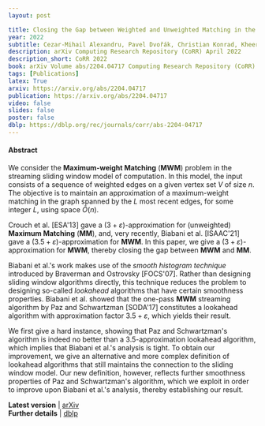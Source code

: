 ```yaml
---
layout: post

title: Closing the Gap between Weighted and Unweighted Matching in the Sliding Window Model
year: 2022
subtitle: Cezar-Mihail Alexandru, Pavel Dvořák, Christian Konrad, Kheeran K. Naidu
description: arXiv Computing Research Repository (CoRR) April 2022
description_short: CoRR 2022
book: arXiv Volume abs/2204.04717 Computing Research Repository (CoRR)
tags: [Publications]
latex: True
arxiv: https://arxiv.org/abs/2204.04717
publication: https://arxiv.org/abs/2204.04717
video: false
slides: false
poster: false
dblp: https://dblp.org/rec/journals/corr/abs-2204-04717
---
```


#### Abstract

We consider the **Maximum-weight Matching** (**MWM**) problem in the streaming sliding window model of computation. 
In this model, the input consists of a sequence of weighted edges on a given vertex set $V$ of size $n$.  
The objective is to maintain an approximation of a maximum-weight matching in the graph spanned by the $L$ most recent edges, for some integer $L$, using space $\tilde{O}(n)$. 

Crouch et al. [ESA'13] gave a $(3+\varepsilon)$-approximation for (unweighted) **Maximum Matching** (**MM**), and, very recently, Biabani et al. [ISAAC'21] gave a $(3.5+\varepsilon)$-approximation for **MWM**. 
In this paper, we give a $(3 + \varepsilon)$-approximation for **MWM**, thereby closing the gap between **MWM** and **MM**. 

Biabani et al.'s work makes use of the *smooth histogram technique* introduced by Braverman and Ostrovsky [FOCS'07]. 
Rather than designing sliding window algorithms directly, this technique reduces the problem to designing so-called *lookahead* algorithms that have certain smoothness properties. 
Biabani et al. showed that the one-pass **MWM** streaming algorithm by Paz and Schwartzman [SODA'17] constitutes a lookahead algorithm with approximation factor $3.5 + \varepsilon$, which yields their result. 

We first give a hard instance, showing that Paz and Schwartzman's algorithm is indeed no better than a $3.5$-approximation lookahead algorithm, which implies that Biabani et al.'s analysis is tight. 
To obtain our improvement, we give an alternative and more complex definition of lookahead algorithms that still maintains the connection to the sliding window model. 
Our new definition, however, reflects further smoothness properties of Paz and Schwartzman's algorithm, which we exploit in order to improve upon Biabani et al.'s analysis, thereby establishing our result.


<div class="page-tag" style="padding-right: 30px;">
    <span id="Attachments"><strong>Latest version</strong> | </span>
    <a href="{{ page.arxiv }}" target="_blank" class="tag">arXiv</a>
</div>
<!-- <div class="page-tag" style="padding-right: 30px;">
    <span id="Attachments"><strong>Conference paper</strong> | </span>
    <a href="{{ page.publication }}" target="_blank" class="tag">APPROX21</a>
</div> -->
<!-- <div class="page-tag" style="padding-right: 30px;">
    <span id="Attachments"><strong>Conference talk</strong> | </span>
    <a href="{{ page.video }}" target="_blank" class="tag">YouTube</a>
    <a href="{{site.baseurl}}/assets/attachments/{{ page.slides }}" target="_blank" class="tag">Slides</a>
    <a href="{{site.baseurl}}/assets/attachments/{{ page.poster }}" target="_blank" class="tag">Poster</a>
</div> -->
<div class="page-tag" style="padding-right: 30px;">
    <span id="Attachments"><strong>Further details</strong> | </span>
    <a href="{{ page.dblp }}" target="_blank" class="tag">dblp</a>
</div>
